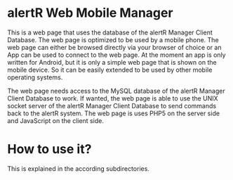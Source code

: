 alertR Web Mobile Manager
======

This is a web page that uses the database of the alertR Manager Client Database. The web page is optimized to be used by a mobile phone. The web page can either be browsed directly via your browser of choice or an App can be used to connect to the web page. At the moment an app is only written for Android, but it is only a simple web page that is shown on the mobile device. So it can be easily extended to be used by other mobile operating systems.

The web page needs access to the MySQL database of the alertR Manager Client Database to work. If wanted, the web page is able to use the UNIX socket server of the alertR Manager Client Database to send commands back to the alertR system. The web page is uses PHP5 on the server side and JavaScript on the client side.


How to use it?
======

This is explained in the according subdirectories.